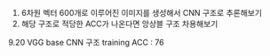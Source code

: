 1. 6차원 벡터 600개로 이루어진 이미지를 생성해서 CNN 구조로 추론해보기
2. 해당 구조로 적당한 ACC가 나온다면 앙상블 구조 차용해보기

9.20 VGG base CNN 구조 training ACC : 76